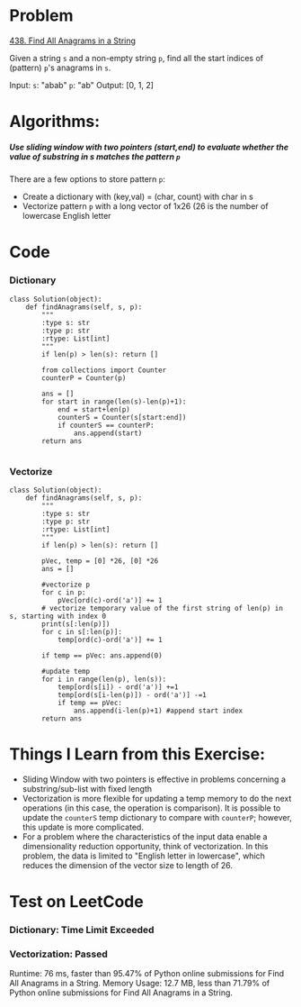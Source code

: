 # Problem
[438. Find All Anagrams in a String](https://leetcode.com/problems/find-all-anagrams-in-a-string/)

Given a string `s` and a non-empty string `p`, find all the start indices of (pattern) `p`'s anagrams in `s`.

Input: `s`: "abab" `p`: "ab"
Output: [0, 1, 2]

# Algorithms:
##### Use sliding window with two pointers (start,end) to evaluate whether the value of substring in s matches the pattern `p`

There are a few options to store pattern `p`:
* Create a dictionary with (key,val) = (char, count) with char in s
* Vectorize pattern `p` with a long vector of 1x26 (26 is the number of lowercase English letter

# Code
### Dictionary
```
class Solution(object):
    def findAnagrams(self, s, p):
        """
        :type s: str
        :type p: str
        :rtype: List[int]
        """
        if len(p) > len(s): return []
        
        from collections import Counter
        counterP = Counter(p)
        
        ans = []
        for start in range(len(s)-len(p)+1):
            end = start+len(p)
            counterS = Counter(s[start:end])
            if counterS == counterP:
                ans.append(start)
        return ans
                
```

### Vectorize

```
class Solution(object):
    def findAnagrams(self, s, p):
        """
        :type s: str
        :type p: str
        :rtype: List[int]
        """
        if len(p) > len(s): return []
        
        pVec, temp = [0] *26, [0] *26
        ans = []
        
        #vectorize p
        for c in p:
            pVec[ord(c)-ord('a')] += 1
        # vectorize temporary value of the first string of len(p) in s, starting with index 0
        print(s[:len(p)])
        for c in s[:len(p)]:
            temp[ord(c)-ord('a')] += 1
            
        if temp == pVec: ans.append(0)
        
        #update temp
        for i in range(len(p), len(s)):
            temp[ord(s[i]) - ord('a')] +=1
            temp[ord(s[i-len(p)]) - ord('a')] -=1
            if temp == pVec:
                ans.append(i-len(p)+1) #append start index
        return ans
   ```

# Things I Learn from this Exercise:
- Sliding Window with two pointers is effective in problems concerning a substring/sub-list with fixed length 
- Vectorization is more flexible for updating a temp memory to do the next operations (in this case, the operation is comparison). It is possible to update the `counterS` temp dictionary to compare with `counterP`; however, this update is more complicated.
- For a problem where the characteristics of the input data enable a dimensionality reduction opportunity, think of vectorization. In this problem, the data is limited to "English letter in lowercase", which reduces the dimension of the vector size to length of 26.

# Test on LeetCode
### Dictionary: Time Limit Exceeded
### Vectorization: Passed
Runtime: 76 ms, faster than 95.47% of Python online submissions for Find All Anagrams in a String.
Memory Usage: 12.7 MB, less than 71.79% of Python online submissions for Find All Anagrams in a String.
